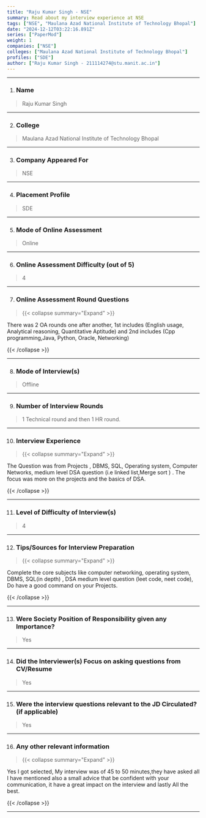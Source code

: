 ```yaml
---
title: "Raju Kumar Singh - NSE"
summary: Read about my interview experience at NSE
tags: ["NSE", "Maulana Azad National Institute of Technology Bhopal"]
date: "2024-12-12T03:22:16.891Z"
series: ["PaperMod"]
weight: 1
companies: ["NSE"]
colleges: ["Maulana Azad National Institute of Technology Bhopal"]
profiles: ["SDE"]
author: ["Raju Kumar Singh - 211114274@stu.manit.ac.in"]
---
```

---
1. ### Name

> Raju Kumar Singh 

---

2. ### College

> Maulana Azad National Institute of Technology Bhopal 

---

3. ### Company Appeared For

> NSE

---

4. ### Placement Profile

> SDE

---

5. ### Mode of Online Assessment

> Online

---

6. ### Online Assessment Difficulty (out of 5)

> 4

---

7. ### Online Assessment Round Questions

> {{< collapse summary="Expand" >}}

There was 2 OA rounds one after another, 1st includes (English usage, Analytical reasoning, Quantitative Aptitude) and 2nd includes (Cpp programming,Java, Python, Oracle, Networking)

{{< /collapse >}}

---

8. ### Mode of Interview(s)

> Offline

---

9. ### Number of Interview Rounds

> 1 Technical round and then 1 HR round.

---

10. ### Interview Experience

> {{< collapse summary="Expand" >}}

The Question was from Projects , DBMS, SQL, Operating system, Computer Networks, medium level DSA question (i.e linked list,Merge sort ) . The focus was more on the projects and the basics of DSA. 

{{< /collapse >}}

---

11. ### Level of Difficulty of Interview(s)

> 4

---

12. ### Tips/Sources for Interview Preparation

> {{< collapse summary="Expand" >}}

Complete the core subjects like computer networking, operating system, DBMS, SQL(in depth) , DSA medium level question (leet code, neet code), Do have a good command on your Projects.

{{< /collapse >}}

---

13. ### Were Society Position of Responsibility given any Importance?

> Yes

---

14. ### Did the Interviewer(s) Focus on asking questions from CV/Resume

> Yes

---

15. ### Were the interview questions relevant to the JD Circulated? (if applicable)

> Yes

---

16. ### Any other relevant information

> {{< collapse summary="Expand" >}}

Yes I got selected,
My interview was of 45 to 50 minutes,they have asked all I have mentioned also a small advice that be confident with your communication, it have a great impact on the interview and lastly All  the best.

{{< /collapse >}}

---

